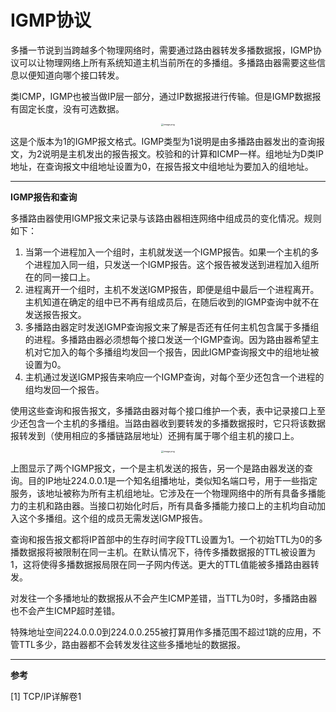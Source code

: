 # IGMP协议

多播一节说到当跨越多个物理网络时，需要通过路由器转发多播数据报，IGMP协议可以让物理网络上所有系统知道主机当前所在的多播组。多播路由器需要这些信息以便知道向哪个接口转发。

类ICMP，IGMP也被当做IP层一部分，通过IP数据报进行传输。但是IGMP数据报有固定长度，没有可选数据。

<div style="text-align:center"><img src="https://i.loli.net/2020/05/03/sHDOQCMlXcITEgr.png" alt="image.png" style="zoom: 25%;" /></div>

这是个版本为1的IGMP报文格式。IGMP类型为1说明是由多播路由器发出的查询报文，为2说明是主机发出的报告报文。校验和的计算和ICMP一样。组地址为D类IP地址，在查询报文中组地址设置为0，在报告报文中组地址为要加入的组地址。

***

**IGMP报告和查询**

多播路由器使用IGMP报文来记录与该路由器相连网络中组成员的变化情况。规则如下：

1. 当第一个进程加入一个组时，主机就发送一个IGMP报告。如果一个主机的多个进程加入同一组，只发送一个IGMP报告。这个报告被发送到进程加入组所在的同一接口上。
2. 进程离开一个组时，主机不发送IGMP报告，即便是组中最后一个进程离开。主机知道在确定的组中已不再有组成员后，在随后收到的IGMP查询中就不在发送报告报文。
3. 多播路由器定时发送IGMP查询报文来了解是否还有任何主机包含属于多播组的进程。多播路由器必须想每个接口发送一个IGMP查询。因为路由器希望主机对它加入的每个多播组均发回一个报告，因此IGMP查询报文中的组地址被设置为0。
4. 主机通过发送IGMP报告来响应一个IGMP查询，对每个至少还包含一个进程的组均发回一个报告。

使用这些查询和报告报文，多播路由器对每个接口维护一个表，表中记录接口上至少还包含一个主机的多播组。当路由器收到要转发的多播数据报时，它只将该数据报转发到（使用相应的多播链路层地址）还拥有属于哪个组主机的接口上。

<div style="text-align:center"><img src="https://i.loli.net/2020/05/03/KUPTWVOuN1AcjC6.png" alt="image.png" style="zoom: 25%;" /></div>

上图显示了两个IGMP报文，一个是主机发送的报告，另一个是路由器发送的查询。目的IP地址224.0.0.1是一个知名组播地址，类似知名端口号，用于一些指定服务，该地址被称为所有主机组地址。它涉及在一个物理网络中的所有具备多播能力的主机和路由器。当接口初始化时后，所有具备多播能力接口上的主机均自动加入这个多播组。这个组的成员无需发送IGMP报告。

查询和报告报文都将IP首部中的生存时间字段TTL设置为1。一个初始TTL为0的多播数据报将被限制在同一主机。在默认情况下，待传多播数据报的TTL被设置为1，这将使得多播数据报局限在同一子网内传送。更大的TTL值能被多播路由器转发。

对发往一个多播地址的数据报从不会产生ICMP差错，当TTL为0时，多播路由器也不会产生ICMP超时差错。

特殊地址空间224.0.0.0到224.0.0.255被打算用作多播范围不超过1跳的应用，不管TTL多少，路由器都不会转发发往这些多播地址的数据报。

***

**参考**

[1] TCP/IP详解卷1
